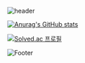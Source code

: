 ![header](https://capsule-render.vercel.app/api?type=soft&color=#ca64f4&height=100&section=header&text=Hello_World!&fontSize=100)

[![Anurag's GitHub stats](https://github-readme-stats.vercel.app/api?username=csihyeon9)](https://github.com/csihyeon9/github-readme-stats)



[![Solved.ac
프로필](http://mazassumnida.wtf/api/v2/generate_badge?boj=csihyeon05)](https://solved.ac/csihyeon05)


![Footer](https://capsule-render.vercel.app/api?type=waving&color=#ca64f4&height=200&section=footer)
